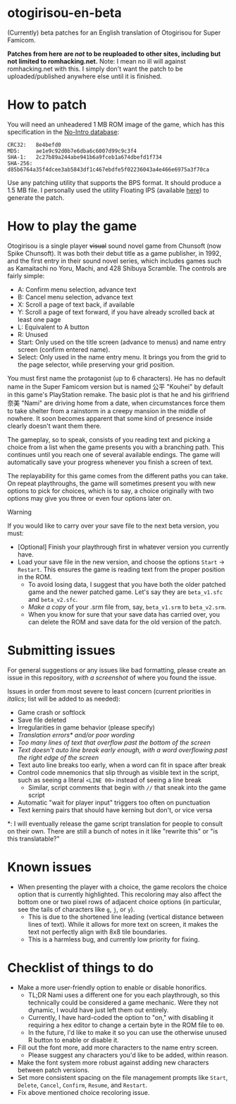# otogirisou-en-beta
(Currently) beta patches for an English translation of Otogirisou for Super Famicom.

**Patches from here are _not_ to be reuploaded to other sites, including but not limited to romhacking.net.**
Note: I mean no ill will against romhacking.net with this. I simply don't want the patch to be uploaded/published anywhere else until it is finished.

# How to patch

You will need an unheadered 1 MB ROM image of the game, which has this specification in the [No-Intro database](https://datomatic.no-intro.org/index.php?page=show_record&s=49&n=1880):
```
CRC32:   8e4befd0
MD5:     ae1e9c92d0b7e6dba6c6007d99c9c3f4
SHA-1:   2c27b89a244abe941b6a9fceb1a674dbefd1f734
SHA-256: d85b6764a35f4dcee3ab5843df1c467ebdfe5f02236043a4e466e6975a3f70ca
```

Use any patching utility that supports the BPS format. It should produce a 1.5 MB file. I personally used the utility Floating IPS (available [here](https://www.romhacking.net/utilities/1040/)) to generate the patch.

# How to play the game

Otogirisou is a single player ~~visual~~ sound novel game from Chunsoft (now Spike Chunsoft). It was both their debut title as a game publisher, in 1992, and the first entry in their sound novel series, which includes games such as Kamaitachi no Yoru, Machi, and 428 Shibuya Scramble. The controls are fairly simple:
- A: Confirm menu selection, advance text
- B: Cancel menu selection, advance text
- X: Scroll a page of text back, if available
- Y: Scroll a page of text forward, if you have already scrolled back at least one page
- L: Equivalent to A button
- R: Unused
- Start: Only used on the title screen (advance to menus) and name entry screen (confirm entered name).
- Select: Only used in the name entry menu. It brings you from the grid to the page selector, while preserving your grid position.

You must first name the protagonist (up to 6 characters). He has no default name in the Super Famicom version but is named 公平 "Kouhei" by default in this game's PlayStation remake. The basic plot is that he and his girlfriend 奈美 "Nami" are driving home from a date, when circumstances force them to take shelter from a rainstorm in a creepy mansion in the middle of nowhere. It soon becomes apparent that some kind of presence inside clearly doesn't want them there.

The gameplay, so to speak, consists of you reading text and picking a choice from a list when the game presents you with a branching path. This continues until you reach one of several available endings. The game will automatically save your progress whenever you finish a screen of text.

The replayability for this game comes from the different paths you can take. On repeat playthroughs, the game will sometimes present you with new options to pick for choices, which is to say, a choice originally with two options may give you three or even four options later on.

> [!WARNING]
> If you would like to carry over your save file to the next beta version, you must:
> - [Optional] Finish your playthrough first in whatever version you currently have.
> - Load your save file in the new version, and choose the options `Start` -> `Restart`. This ensures the game is reading text from the proper position in the ROM.
>   - To avoid losing data, I suggest that you have both the older patched game and the newer patched game. Let's say they are `beta_v1.sfc` and `beta_v2.sfc`.
>   - *Make a copy* of your .srm file from, say, `beta_v1.srm` to `beta_v2.srm`.
>   - When you know for sure that your save data has carried over, you can delete the ROM and save data for the old version of the patch.

# Submitting issues

For general suggestions or any issues like bad formatting, please create an issue in this repository, *with a screenshot* of where you found the issue.

Issues in order from most severe to least concern (current priorities in *italics*; list will be added to as needed):
- Game crash or softlock
- Save file deleted
- Irregularities in game behavior (please specify)
- *Translation errors\* and/or poor wording*
- *Too many lines of text that overflow past the bottom of the screen*
- *Text doesn't auto line break early enough, with a word overflowing past the right edge of the screen*
- Text auto line breaks too early, when a word can fit in space after break
- Control code mnemonics that slip through as visible text in the script, such as seeing a literal `<LINE 00>` instead of seeing a line break
  - Similar, script comments that begin with `//` that sneak into the game script
- Automatic "wait for player input" triggers too often on punctuation
- Text kerning pairs that should have kerning but don't, or vice versa

\*: I will eventually release the game script translation for people to consult on their own. There are still a bunch of notes in it like "rewrite this" or "is this translatable?"

# Known issues
- When presenting the player with a choice, the game recolors the choice option that is currently highlighted. This recoloring may also affect the bottom one or two pixel rows of adjacent choice options (in particular, see the tails of characters like `g`, `j`, or `y`).
  - This is due to the shortened line leading (vertical distance between lines of text). While it allows for more text on screen, it makes the text not perfectly align with 8x8 tile boundaries.
  - This is a harmless bug, and currently low priority for fixing.

# Checklist of things to do
- Make a more user-friendly option to enable or disable honorifics.
  - TL;DR Nami uses a different one for you each playthrough, so this technically could be considered a game mechanic. Were they not dynamic, I would have just left them out entirely.
  - Currently, I have hard-coded the option to "on," with disabling it requiring a hex editor to change a certain byte in the ROM file to `00`.
  - In the future, I'd like to make it so you can use the otherwise unused R button to enable or disable it.
- Fill out the font more, add more characters to the name entry screen.
  - Please suggest any characters you'd like to be added, within reason.
- Make the font system more robust against adding new characters between patch versions.
- Set more consistent spacing on the file management prompts like `Start`, `Delete`, `Cancel`, `Confirm`, `Resume`, and `Restart`.
- Fix above mentioned choice recoloring issue.
